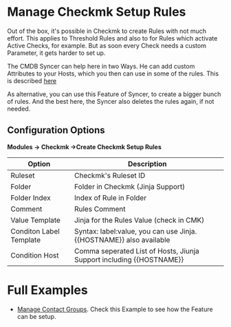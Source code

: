 # Manage Checkmk Setup Rules

Out of the box, it's possible in Checkmk to create Rules with not much effort. This applies to Threshold Rules and also to for Rules which activate Active Checks, for example. But as soon every Check needs a custom Parameter, it gets harder to set up.

The CMDB Syncer can help here in two Ways. He can add custom Attributes to your Hosts, which you then can use in some of the rules. This is described [here](cmk_attributes.md)

As alternative, you can use this Feature of Syncer, to create a bigger bunch of rules. And the best here, the Syncer also deletes the rules again, if not needed.

## Configuration Options
**Modules → Checkmk →Create Checkmk Setup Rules**<br>


| Option                  | Description                                                          |
| ----------------------- | -------------------------------------------------------------------- |
| Ruleset                 | Checkmk's Ruleset ID                                                 |
| Folder                  | Folder in Checkmk (Jinja Support)                                    |
| Folder Index            | Index of Rule in Folder                                              |
| Comment                 | Rules Comment                                                        |
| Value Template          | Jinja for the Rules Value (check in CMK)                             |
| Conditon Label Template | Syntax: label:value, you can use Jinja. {{HOSTNAME}} also available  |
| Condition Host          | Comma seperated List of Hosts, Jiunja Support including {{HOSTNAME}} |


# Full Examples

- [Manage Contact Groups](recipe_contact_groups.md).  Check this Example to see how the Feature can be setup.


